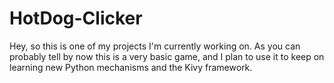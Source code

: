 # HotDog-Clicker
Hey, so this is one of my projects I'm currently working on. As you can probably tell by now this is a very basic game, and I plan to use it to keep on learning new Python mechanisms and the Kivy framework.
